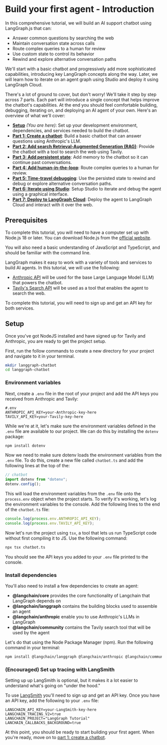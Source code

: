 # Build your first agent - Introduction

In this comprehensive tutorial, we will build an AI support chatbot using LangGraph.js that can:

- Answer common questions by searching the web
- Maintain conversation state across calls
- Route complex queries to a human for review
- Use custom state to control its behavior
- Rewind and explore alternative conversation paths

We'll start with a basic chatbot and progressively add more sophisticated capabilities, introducing key LangGraph concepts along the way. Later, we will learn how to iterate on an agent graph using Studio and deploy it using LangGraph Cloud.

There's a lot of ground to cover, but don't worry! We'll take it step by step across 7 parts. Each part will introduce a single concept that helps improve the chatbot's capabilities. At the end you should feel comfortable building, debugging, iterating on, and deploying an AI agent of your own. Here's an overview of what we'll cover:

- [**Setup**](/first-agent/0-setup.md) _(You are here)_: Set up your development environment, dependencies, and services needed to build the chatbot.
- [**Part 1: Create a chatbot**](/first-agent/1-create-chatbot.md): Build a basic chatbot that can answer questions using Anthropic's LLM.
- [**Part 2: Add search Retrieval-Augmented Generation (RAG)**](/first-agent/2-rag-search.md): Provide the chatbot with a tool to search the web using Tavily.
- [**Part 3: Add persistent state**](/first-agent/3-persistent-state.md): Add memory to the chatbot so it can continue past conversations.
- [**Part 4: Add human-in-the-loop**](/first-agent/4-human-loop.md): Route complex queries to a human for review.
- [**Part 5: Time-travel debugging**](/first-agent/5-time-travel-debugging.md): Use the persisted state to rewind and debug or explore alternative conversation paths.
- [**Part 6: Iterate using Studio**](/first-agent/6-studio.md): Setup Studio to iterate and debug the agent using a graphical interface.
- [**Part 7: Deploy to LangGraph Cloud**](/first-agent/7-deploy.md): Deploy the agent to LangGraph Cloud and interact with it over the web.

## Prerequisites

To complete this tutorial, you will need to have a computer set up with Node.js 18 or later. You can download Node.js from the [official website](https://nodejs.org/).

You will also need a basic understanding of JavaScript and TypeScript, and should be familiar with the command line.

LangGraph makes it easy to work with a variety of tools and services to build AI agents. In this tutorial, we will use the following:

- [Anthropic API](https://console.anthropic.com/) will be used for the base Large Language Model (LLM) that powers the chatbot.
- [Tavily's Search API](https://tavily.com/) will be used as a tool that enables the agent to search the web.

To complete this tutorial, you will need to sign up and get an API key for both services.

## Setup

Once you've got NodeJS installed and have signed up for Tavily and Anthropic, you are ready to get the project setup.

First, run the follow commands to create a new directory for your project and navigate to it in your terminal.

```bash
mkdir langgraph-chatbot
cd langgraph-chatbot
```

### Environment variables

Next, create a `.env` file in the root of your project and add the API keys you received from Anthropic and Tavily:

```
#.env
ANTHROPIC_API_KEY=your-Anthropic-key-here
TAVILY_API_KEY=your-Tavily-key-here
```

While we're at it, let's make sure the environment variables defined in the `.env` file are available to our project. We can do this by installing the `dotenv` package:

```bash
npm install dotenv
```

Now we need to make sure dotenv loads the environment variables from the `.env` file. To do this, create a new file called `chatbot.ts` and add the following lines at the top of the:

```ts
// chatbot
import dotenv from "dotenv";
dotenv.config();
```

This will load the environment variables from the `.env` file onto the `process.env` object when the project starts. To verify it's working, let's log the environment variables to the console.
Add the following lines to the end of the `chatbot.ts` file:

```ts
console.log(process.env.ANTHROPIC_API_KEY);
console.log(process.env.TAVILY_API_KEY);
```

Now let's run the project using `tsx`, a tool that lets us run TypeScript code without first compiling it to JS. Use the following command:

```bash
npx tsx chatbot.ts
```

You should see the API keys you added to your `.env` file printed to the console.

### Install dependencies

You'll also need to install a few dependencies to create an agent:

- **@langchain/core** provides the core functionality of Langchain that LangGraph depends on
- **@langchain/langgraph** contains the building blocks used to assemble an agent
- **@langchain/anthropic** enable you to use Anthropic's LLMs in LangGraph
- **@langchain/community** contains the Tavily search tool that will be used by the agent

Let's do that using the Node Package Manager (npm). Run the following command in your terminal:

```bash
npm install @langchain/langgraph @langchain/anthropic @langchain/community
```

### (Encouraged) Set up tracing with LangSmith

Setting up up LangSmith is optional, but it makes it a lot easier to understand what's going on "under the hood."

To use [LangSmith](https://smith.langchain.com/) you'll need to sign up and get an API key. Once you have an API key, add the following to your `.env` file:

```
LANGCHAIN_API_KEY=your-LangSmith-key-here
LANGCHAIN_TRACING_V2=true
LANGCHAIN_PROJECT="LangGraph Tutorial"
LANCHAIN_CALLBACKS_BACKGROUND=true
```

At this point, you should be ready to start building your first agent. When you're ready, move on to [part 1: create a chatbot](/first-agent/1-create-chatbot.md).
